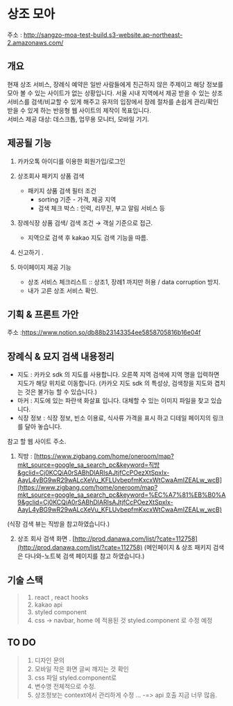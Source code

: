 상조 모아
=============

주소 : http://sangzo-moa-test-build.s3-website.ap-northeast-2.amazonaws.com/

개요
--------------
현재 상조 서비스, 장례식 예약은 일반 사람들에게 친근하지 않은 주제이고 해당 정보를 모아 볼 수 있는 사이트가 없는 상황입니다. 서울 시내 지역에서 제공 받을 수 있는 상조 서비스를 검색/비교할 수 있게 해주고 유저의 입장에서 장례 절차를 손쉽게 관리/확인 받을 수 있게 하는 반응형 웹 사이트의 제작이 목표입니다.  
서비스 제공 대상:  데스크톱, 업무용 모니터, 모바일 기기.

제공될 기능
-----------------
1) 카카오톡 아이디를 이용한 회원가입/로그인

2) 상조회사 패키지 상품 검색

    - 패키지 상품 검색 필터 조건
        - sorting 기준 - 가격, 제공 지역
        - 검색 체크 박스 : 인력, 리무진, 부고 알림 서비스 등

3)  장례식장 상품 검색/ 검색 조건 → 객실 기준으로 접근. 
    - 지역으로 검색 후 kakao 지도 검색 기능을 따름.

4) 신고하기 .

5) 마이페이지 제공 기능
    - 상조 서비스 체크리스트 :: 상조1, 장례1 까지만 허용 / data corruption 방지.
    - 내가 고른 상조 서비스 확인.

기획 & 프론트 가안
-------------------
주소 :https://www.notion.so/db88b23143354ee5858705816b16e04f


장례식 & 묘지 검색 내용정리
------------------
- 지도 : 카카오 sdk 의 지도를 사용합니다. 오른쪽 지역 검색에 지역 명을 입력하면 지도가 해당 위치로 이동합니다.
(카카오 지도 sdk 의 특성상, 검색창을 지도와 겹치는 것은 불가능 할 수 있습니다.)
- 마커 : 지도에 있는 파란색 화살표 입니다. 대체할 수 있는 이미지 파일을 찾고 있습니다.
- 식장 정보 : 식장 정보, 빈소 이용료, 식사류 가격을 표시 하고 디테일 페이지의 링크를 달아 놓습니다.

참고 할 웹 사이트 주소.
1. 직방 : [https://www.zigbang.com/home/oneroom/map?mkt_source=google_sa_search_pc&keyword=직방&gclid=Cj0KCQiA0rSABhDlARIsAJtjfCcPOezXtSpxIx-AayL4yBG9wR29wALcXeVu_KFLUvbepfmKxcxWtCwaAmIZEALw_wcB](https://www.zigbang.com/home/oneroom/map?mkt_source=google_sa_search_pc&keyword=%EC%A7%81%EB%B0%A9&gclid=Cj0KCQiA0rSABhDlARIsAJtjfCcPOezXtSpxIx-AayL4yBG9wR29wALcXeVu_KFLUvbepfmKxcxWtCwaAmIZEALw_wcB)

(식장 검색 뷰는 직방을 참고하였습니다.)

2. 상조 회사 검색 화면 .
[http://prod.danawa.com/list/?cate=112758](http://prod.danawa.com/list/?cate=112758)
(메인페이지 & 상조 패키지 검색은 다나와-노트북 검색 페이지를 참고 하였습니다.)

기술 스택
-------------
>    1. react , react hooks
>    2. kakao api
>    3. styled component
>    4. css -> navbar, home 에 적용된 것 styled.component 로 수정 예정


TO DO
-----------
>   1. 디자인 문의
>   2. 모바일 작은 화면 글씨 깨지는 것 확인
>   3. css 파일 styled.component로
>   4. 변수명 전체적으로 수정.
>   5. 상조정보는 context에서 관리하게 수정 ... -=> api 호출 지금 너무 많음.